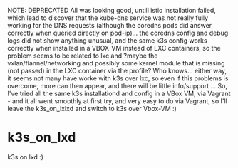 NOTE: DEPRECATED
All was looking good, untill istio installation failed, which lead to discover that the kube-dns service was not really fully working for the DNS requests (although the coredns pods did answer correctly when queried directly on pod-ip)... the coredns config and debug logs did not show anything unusual, and the same k3s config works correctly when installed in a VBOX-VM instead of LXC containers, so the problem seems to be related to lxc and ?maybe the vxlan/flannel/networking and possibly some kernel module that is missing (not passed) in the LXC container via  the profile? Who knows... either way, it seems not many have worke with k3s over lxc, so even if this problems is overcome, more can then appear, and there will be little info/support ... So, I've tried all the same k3s installationd and config in a VBox VM, via Vagrant - and it all went smoothly at first try, and very easy to do via Vagrant, so I'll leave the k3s_on_lxlxd and switch to k3s over Vbox-VM :)

# k3s_on_lxd
k3s on lxd :) 

